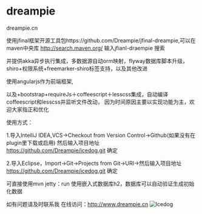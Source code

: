 dreampie
========

dreampie.cn

使用jfinal框架开源工具包https://github.com/Dreampie/jfinal-dreampie,可以在maven中央库 http://search.maven.org/  输入jfianl-draempie 搜索

并提供akka异步执行集成，多数据源自动orm映射，flyway数据库脚本升级，
shiro+权限系统+freemarker-shiro标签支持，以及其他改进

使用angularjs作为前端框架,

以及+bootstrap+requireJs＋coffeescript＋lesscss集成，自动编译coffeescript和lesscss并监听文件改动，
因为时间原因主要以实现功能为主，欢迎大家指正和优化


使用方式：


1.导入IntelliJ IDEA,VCS->Checkout from Version Control->Github(如果没有在plugin里下载或启用) 
然后输入项目地址 https://github.com/Dreampie/icedog.git 确定


2.导入Eclipse，Import->Git->Projects from Git->URI->然后输入项目地址  https://github.com/Dreampie/icedog.git 确定


可直接使用mvn jetty：run  使用嵌入式数据库h2，数据库可以自动验证生成初始化数据

如有问题请及时联系我 在线访问：http://www.dreampie.cn
![Icedog](http://static.oschina.net/uploads/space/2014/0812/165023_hxZO_946569.png "ICEDOG")
